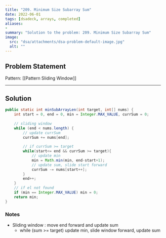 ```yaml
---
title: "209. Minimum Size Subarray Sum"
date: 2022-06-01
tags: [dsadeck, arrays, completed]
aliases:
- 
summary: "Solution to the problem: 209. Minimum Size Subarray Sum"
image:
  src: "dsa/attachments/dsa-problem-default-image.jpg"
  alt: ""
---
```


## Problem Statement


Pattern: [[Pattern Sliding Window]]

---

## Solution
``` java
public static int minSubArrayLen(int target, int[] nums) {
	int start = 0, end = 0, min = Integer.MAX_VALUE, currSum = 0;
	
	// sliding window
	while (end < nums.length) {
		// update currSum
		currSum += nums[end];
		
		// if currSum >= target
		while(start<= end && currSum >= target){
			// update min
			min = Math.min(min, end-start+1);
			// update sum, slide start forward
			currSum -= nums[start++];
		}
		end++;
	}
	// if el not found
	if (min == Integer.MAX_VALUE) min = 0;
	return min;
}
```

### Notes
- Sliding window : move end forward and update sum
	- while (sum >= target) update min, slide window forward, update sum


